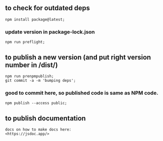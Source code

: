 ## to check for outdated deps

    npm install package@latest;

### update version in package-lock.json

    npm run preflight;

## to publish a new version (and put right version number in /dist/)

    npm run prenpmpublish;
    git commit -a -m 'bumping deps';

### good to commit here, so published code is same as NPM code.

    npm publish --access public;

## to publish documentation

    docs on how to make docs here:
    <https://jsdoc.app/>
